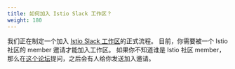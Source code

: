```yaml
---
title: 如何加入 Istio Slack 工作区？
weight: 180
---
```


我们正在制定一个加入 [Istio Slack 工作区](https://istio.slack.com)的正式流程。
目前，你需要被一个 Istio 社区的 member 邀请才能加入工作区。
如果你不知道谁是 Istio 社区 member，那么在[这个论坛](https://discuss.istio.io/c/contributors)提问，之后会有人给你发送加入邀请。

